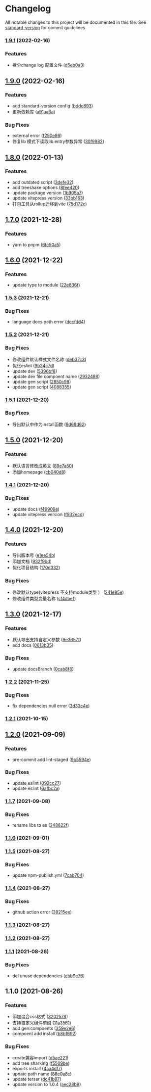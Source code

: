 # Changelog

All notable changes to this project will be documented in this file. See [standard-version](https://github.com/conventional-changelog/standard-version) for commit guidelines.

### [1.9.1](https://github.com/ckpack/v-ui-template/compare/v1.9.0...v1.9.1) (2022-02-16)


### Features

* 拆分change log 配置文件 ([d5eb0a3](https://github.com/ckpack/v-ui-template/commit/d5eb0a391b86c65a6e58df38842d97e4c427a147))

## [1.9.0](https://github.com/ckpack/v-ui-template/compare/v1.8.0...v1.9.0) (2022-02-16)


### Features

* add standard-version config ([bdde893](https://github.com/ckpack/v-ui-template/commit/bdde893bb81b25cfd6149d7d6ea36b2543294f6b))
* 更新依赖库 ([a91aa3a](https://github.com/ckpack/v-ui-template/commit/a91aa3a67daafda35e154ad8b1fd8d027efebcaa))


### Bug Fixes

* external error ([f250e86](https://github.com/ckpack/v-ui-template/commit/f250e86591df5ee3338fdbd68968dfedb7aa70ee))
* 修复lib 模式下读取lib.entry参数异常 ([30f9982](https://github.com/ckpack/v-ui-template/commit/30f99820b56272729bb6408e4b7ff6663265cd54))

## [1.8.0](https://github.com/ckpack/v-ui-template/compare/v1.7.0...v1.8.0) (2022-01-13)


### Features

* add outdated script ([3defe32](https://github.com/ckpack/v-ui-template/commit/3defe324960a0965fd5fa7a8f5666daf2d4bf334))
* add treeshake options ([8fee420](https://github.com/ckpack/v-ui-template/commit/8fee420c026ebbdc5f4845a8b6aeee1346ee268a))
* update package version ([1b905a7](https://github.com/ckpack/v-ui-template/commit/1b905a72912b41c1b6f49f1a821ba42ed16cf0be))
* update vitepress version ([33bb163](https://github.com/ckpack/v-ui-template/commit/33bb1638ffabe592aeed8a2b52796bb2d6095464))
* 打包工具从rollup迁移到vite ([75d172c](https://github.com/ckpack/v-ui-template/commit/75d172c3bb386fda6c19b11aeb6fb238b4e1f50d))

## [1.7.0](https://github.com/ckpack/v-ui-template/compare/v1.6.0...v1.7.0) (2021-12-28)


### Features

* yarn to pnpm ([6fc50a5](https://github.com/ckpack/v-ui-template/commit/6fc50a5976b26b99a814e5ad625359d4a2b2ca4a))

## [1.6.0](https://github.com/ckpack/v-ui-template/compare/v1.5.3...v1.6.0) (2021-12-22)


### Features

* update type to module ([22e836f](https://github.com/ckpack/v-ui-template/commit/22e836fa0a3021ffc1c03cbc8af254d515c54420))

### [1.5.3](https://github.com/ckpack/v-ui-template/compare/v1.5.2...v1.5.3) (2021-12-21)


### Bug Fixes

* language docs path error ([dccfdd4](https://github.com/ckpack/v-ui-template/commit/dccfdd435d193ac501313fb11d7370faace28028))

### [1.5.2](https://github.com/ckpack/v-ui-template/compare/v1.5.1...v1.5.2) (2021-12-21)


### Bug Fixes

* 修改组件默认样式文件名称 ([deb37c3](https://github.com/ckpack/v-ui-template/commit/deb37c38176fba2a0a7a4ad745ea0f85e3a66424))
* 优化eslint ([9b34c7d](https://github.com/ckpack/v-ui-template/commit/9b34c7d306aeb31e04fef997a6ad81b6527a97b1))
* update dev ([5396bf8](https://github.com/ckpack/v-ui-template/commit/5396bf8cd23f5f737196499e5fc612708ebf438d))
* update dev file compoent name ([2932488](https://github.com/ckpack/v-ui-template/commit/2932488e431f46438ad006d869f97e7c3bcbc58f))
* update gen script ([2850c98](https://github.com/ckpack/v-ui-template/commit/2850c982f02c89a9ef147cb6580dc77249e43cfc))
* update gen script ([4088355](https://github.com/ckpack/v-ui-template/commit/408835588014bf335f88ce70c393b98d5c679eb5))

### [1.5.1](https://github.com/ckpack/v-ui-template/compare/v1.5.0...v1.5.1) (2021-12-20)


### Bug Fixes

* 导出默认中作为install函数 ([8d68d62](https://github.com/ckpack/v-ui-template/commit/8d68d62191c6fea40687074e992ce5df426bfa09))

## [1.5.0](https://github.com/ckpack/v-ui-template/compare/v1.4.1...v1.5.0) (2021-12-20)


### Features

* 默认语言修改成英文 ([89e7a50](https://github.com/ckpack/v-ui-template/commit/89e7a50a9bd6a5cc176057146ef01c02f8404eae))
* 添加homepage ([cb040d8](https://github.com/ckpack/v-ui-template/commit/cb040d80f9d7cf32d4e927831992d5bf96c11737))

### [1.4.1](https://github.com/ckpack/v-ui-template/compare/v1.4.0...v1.4.1) (2021-12-20)


### Bug Fixes

* update docs ([f49909e](https://github.com/ckpack/v-ui-template/commit/f49909ebf1cd7fef4c45ced0d13b722dd90c6d42))
* update vitepress version ([f932ecd](https://github.com/ckpack/v-ui-template/commit/f932ecdc89ec5b6116b1049e75c1321aa7e61de8))

## [1.4.0](https://github.com/ckpack/v-ui-template/compare/v1.3.0...v1.4.0) (2021-12-20)


### Features

* 导出版本号 ([e1ee54b](https://github.com/ckpack/v-ui-template/commit/e1ee54b99566bfb9698ffcd8ff416e87e82b89e5))
* 添加文档 ([932f9bd](https://github.com/ckpack/v-ui-template/commit/932f9bd1830bd80897c3260644ad60767f245a40))
* 优化项目结构 ([170d332](https://github.com/ckpack/v-ui-template/commit/170d3322977776feb51a4b654d8311791e0b095f))


### Bug Fixes

* 修改默认type(vitepress 不支持module类型 ） ([241e85e](https://github.com/ckpack/v-ui-template/commit/241e85ed5107cfc1643a2ecb3798663ca62ff76f))
* 修改组件类型变量名称 ([cf4dbef](https://github.com/ckpack/v-ui-template/commit/cf4dbef7727b013af0e8aafdfdc7a171c45503ed))

## [1.3.0](https://github.com/ckpack/v-ui-template/compare/v1.2.2...v1.3.0) (2021-12-17)


### Features

* 默认导出支持自定义参数 ([9e3657f](https://github.com/ckpack/v-ui-template/commit/9e3657ff02d0003ec636a7e550e38c7eb05ea777))
* add docs ([0613b35](https://github.com/ckpack/v-ui-template/commit/0613b3556b2e924708a7c810ce6c7be3bcfa7f07))


### Bug Fixes

* update docsBranch ([0cab8f8](https://github.com/ckpack/v-ui-template/commit/0cab8f87be0953b088801656d8a0a7527139bf9c))

### [1.2.2](https://github.com/ckpack/v-ui-template/compare/v1.2.1...v1.2.2) (2021-11-25)


### Bug Fixes

* fix dependencies null error ([3d33c4e](https://github.com/ckpack/v-ui-template/commit/3d33c4ebeca26d59be44e2c10d229a8c91370887))

### [1.2.1](https://github.com/ckpack/v-ui-template/compare/v1.2.0...v1.2.1) (2021-10-15)

## [1.2.0](https://github.com/ckpack/v-ui-template/compare/v1.1.7...v1.2.0) (2021-09-09)


### Features

* pre-commit add lint-staged ([9b5594e](https://github.com/ckpack/v-ui-template/commit/9b5594ed51c9573433b6c6e11b0055556c9edcc3))


### Bug Fixes

* update eslint ([092cc27](https://github.com/ckpack/v-ui-template/commit/092cc27f869953794071d874d74a1359eaa6e5f5))
* update eslint ([6afbc2a](https://github.com/ckpack/v-ui-template/commit/6afbc2ad78407c3947d716b09d77dad38bc36d18))

### [1.1.7](https://github.com/ckpack/v-ui-template/compare/v1.1.6...v1.1.7) (2021-09-08)


### Bug Fixes

* rename libs to es ([248822f](https://github.com/ckpack/v-ui-template/commit/248822f07a3e0a692a0761b591a490aed6c67736))

### [1.1.6](https://github.com/ckpack/v-ui-template/compare/v1.1.5...v1.1.6) (2021-09-01)

### [1.1.5](https://github.com/ckpack/v-ui-template/compare/v1.1.4...v1.1.5) (2021-08-27)


### Bug Fixes

* update npm-publish.yml ([7cab704](https://github.com/ckpack/v-ui-template/commit/7cab704093c78887db0e3f3162ccb9487ccb86c9))

### [1.1.4](https://github.com/ckpack/v-ui-template/compare/v1.1.3...v1.1.4) (2021-08-27)


### Bug Fixes

* github action error ([39215ee](https://github.com/ckpack/v-ui-template/commit/39215ee85910e165b02dd749785252b13fea8a38))

### [1.1.3](https://github.com/ckpack/v-ui-template/compare/v1.1.1...v1.1.3) (2021-08-27)

### [1.1.2](https://github.com/ckpack/v-ui-template/compare/v1.1.1...v1.1.2) (2021-08-27)

### [1.1.1](https://github.com/ckpack/v-ui-template/compare/v1.1.0...v1.1.1) (2021-08-26)


### Bug Fixes

*  del unuse dependencies ([cbb9e76](https://github.com/ckpack/v-ui-template/commit/cbb9e76009cde7da50e62fed8700766a3d27a26c))

## 1.1.0 (2021-08-26)


### Features

* 添加混合css格式 ([3202578](https://github.com/ckpack/v-ui-template/commit/3202578cd80eb2b8757fe02057e83fb7def475fc))
* 支持自定义组件前缀 ([11a3561](https://github.com/ckpack/v-ui-template/commit/11a3561479c66951fe29928e38194e4c7cf938f9))
* add gen:compoents ([359e2e6](https://github.com/ckpack/v-ui-template/commit/359e2e6b70a643d08e4c578f16239cf563c09e82))
* compoent add install ([b8b1692](https://github.com/ckpack/v-ui-template/commit/b8b1692d8db4e08b21d8abf39ab50234504027fd))


### Bug Fixes

*  create兼容import ([d5ae221](https://github.com/ckpack/v-ui-template/commit/d5ae221537d1a22d2f52321ebee42f44d558dfa1))
* add tree sharking ([f5509be](https://github.com/ckpack/v-ui-template/commit/f5509be84bd0dfa8d81a155275d57283be268617))
* exports install ([4aa4df7](https://github.com/ckpack/v-ui-template/commit/4aa4df7d2946d9ad17987e9ad1c76fda0e14e6e0))
* update path name ([88c0a8c](https://github.com/ckpack/v-ui-template/commit/88c0a8ceda46b5f63b170a16c17b7b41eaff1f0e))
* update terser ([dc41b97](https://github.com/ckpack/v-ui-template/commit/dc41b977e2a45325aeceaa7839b4220d53c2ccf1))
* update version to 1.0.4 ([aec28b9](https://github.com/ckpack/v-ui-template/commit/aec28b9f96216f63df08ff9ea5583540465e1664))
